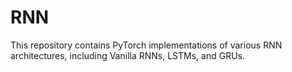 # RNN

This repository contains PyTorch implementations of various RNN architectures, including Vanilla RNNs, LSTMs, and GRUs.

